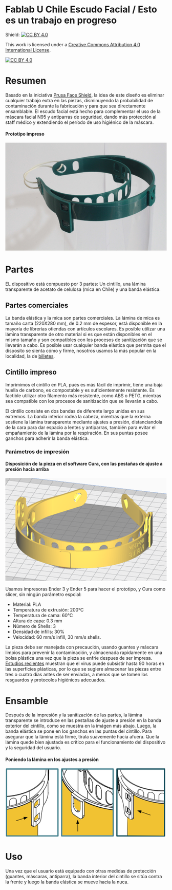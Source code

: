 # Fablab U Chile Escudo Facial / Esto es un trabajo en progreso

Shield: [![CC BY 4.0][cc-by-shield]][cc-by]

This work is licensed under a [Creative Commons Attribution 4.0 International
License][cc-by].

[![CC BY 4.0][cc-by-image]][cc-by]

[cc-by]: http://creativecommons.org/licenses/by/4.0/
[cc-by-image]: https://i.creativecommons.org/l/by/4.0/88x31.png
[cc-by-shield]: https://img.shields.io/badge/License-CC%20BY%204.0-lightgrey.svg

# Resumen

Basado en la iniciativa [Prusa Face Shield](https://www.prusaprinters.org/prints/25857-protective-face-shield-rc3), la idea de este diseño es eliminar cualquier trabajo extra en las piezas, disminuyendo la probabilidad de contaminación durante la fabricación y para que sea directamente ensamblable. El escudo facial está hecho para complementar el uso de la máscara facial N95 y antiparras de seguridad, dando más protección al staff médico y extendiendo el período de uso higiénico de la máscara.

#### Prototipo impreso

![asd1](/images/image1596.png "Prototipo")

# Partes

EL dispositivo está compuesto por 3 partes: Un cintillo, una lámina transparente de acetato de celulosa (mica en Chile) y una banda elástica.

## Partes comerciales

La banda elástica y la mica son partes comerciales. La lámina de mica es tamaño carta (220X280 mm), de 0.2 mm de espesor, está disponible en la mayoría de librerías otiendas con artículos escolares. Es posible utilizar una lámina transparente de otro material si es que están disponibles en el mismo tamaño y son compatibles con los procesos de sanitización que se llevarán a cabo. Es posible usar cualquier banda elástica que permita que el disposito se sienta cómo y firme, nosotros usamos la más popular en la localidad, la de [billetes](https://envato-shoebox-0.imgix.net/6ef5/6284-fc6f-11e2-9f2a-842b2b692e1a/Dollar+bills+tied+with+a+rubber+band.jpg?auto=compress%2Cformat&fit=max&mark=https%3A%2F%2Felements-assets.envato.com%2Fstatic%2Fwatermark2.png&markalign=center%2Cmiddle&markalpha=18&w=700&s=1d7993257e4dcf2818c1a83303ead3cc).

## Cintillo impreso

Imprimimos el cintillo en PLA, pues es más fácil de imprimir, tiene una baja huella de carbono, es compostable y es suficientemente resistente. Es factible utilizar otro filamento más resistente, como ABS o PETG, mientras sea compatible con 
los procesos de sanitización que se llevarán a cabo.

El cintillo consiste en dos bandas de diferente largo unidas en sus extremos. La banda interior rodea la cabeza, mientras que la externa sostiene la lámina transparente mediante ajustes a presión, distanciandola de la cara para dar espacio a lentes y antiparras, también para evitar el empañamiento de la lámina por la respiración. En sus puntas posee ganchos para adherir la banda elástica.

### Parámetros de impresión

#### Disposición de la pieza en el software Cura, con las pestañas de ajuste a presión hacia arriba

![asd2](/images/curaset.png "Disposición de la pieza en el software Cura")

Usamos impresoras Ender 3 y Ender 5 para hacer el prototipo, y Cura como slicer, sin ningún parámetro espcial:

- Material: PLA
- Temperatura de extrusión: 200°C
- Temperatura de cama: 60°C
- Altura de capa: 0.3 mm
- Número de Shells: 3
- Densidad de infills: 30%
- Velocidad: 60 mm/s infill, 30 mm/s shells.

La pieza debe ser manejada con precaución, usando guantes y máscara limpios para prevenir la contaminación, y almacenada rapidamente en una bolsa plástica una vez que la pieza se enfríe despues de ser impresa. [Estudios recientes](https://www.nejm.org/doi/full/10.1056/NEJMc2004973?query=featured_home) muestran que el virus puede subsistir hasta 90 horas en las superficies plásticas, por lo que se sugiere almacenar las piezas entre tres o cuatro días antes de ser enviadas, a menos que se tomen los resguardos y protocolos higiénicos adecuados.

# Ensamble

Después de la impresión y la sanitización de las partes, la lámina transparente se introduce en las pestañas de ajuste a presión en la banda exterior del cintillo, como se muestra en la imágen más abajo. Luego, la banda elástica se pone en los ganchos en las puntas del cintillo. Para asegurar que la lámina está firme, tírala suavemente hacia afuera. Que la lámina quede bien ajustada es crítico para el funcionamiento del dispositivo y la seguridad del usuario.

#### Poniendo la lámina en los ajustes a presión

![asd3](/images/slipfits.png "Ajustes a presión")


# Uso

Una vez que el usuario está equipado con otras medidas de protección (guantes, máscaras, antiparra), la banda interior del cintillo se sitúa contra la frente y luego la banda elástica se mueve hacia la nuca.



